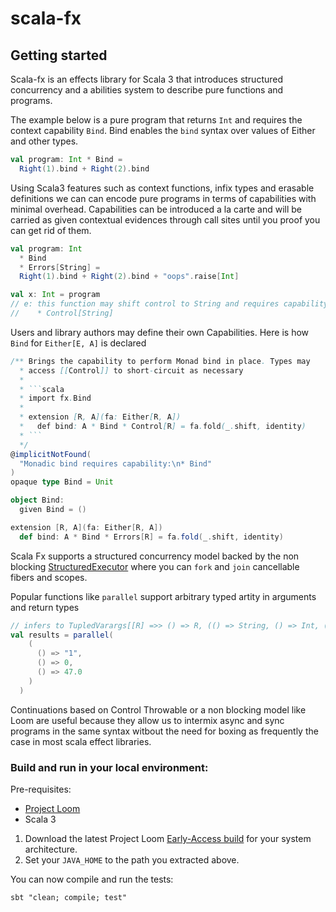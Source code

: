 # scala-fx

## Getting started

Scala-fx is an effects library for Scala 3 that introduces structured concurrency and a abilities system to describe pure functions and programs. 

The example below is a pure program that returns `Int` and requires the context capability `Bind`. Bind enables the `bind` syntax over values of Either and other types.

```scala
val program: Int * Bind =
  Right(1).bind + Right(2).bind
```

Using Scala3 features such as context functions, infix types and erasable definitions we can can encode pure programs in terms of capabilities with minimal overhead.
Capabilities can be introduced a la carte and will be carried as given contextual evidences through call sites until you proof you can get rid of them.

```scala
val program: Int 
  * Bind 
  * Errors[String] =
  Right(1).bind + Right(2).bind + "oops".raise[Int] 

val x: Int = program 
// e: this function may shift control to String and requires capability:
//    * Control[String]
```

Users and library authors may define their own Capabilities. Here is how `Bind` for `Either[E, A]` is declared

```scala
/** Brings the capability to perform Monad bind in place. Types may
  * access [[Control]] to short-circuit as necessary
  *
  * ```scala
  * import fx.Bind
  *
  * extension [R, A](fa: Either[R, A])
  *   def bind: A * Bind * Control[R] = fa.fold(_.shift, identity)
  * ```
  */
@implicitNotFound(
  "Monadic bind requires capability:\n* Bind"
)
opaque type Bind = Unit

object Bind:
  given Bind = ()

extension [R, A](fa: Either[R, A])
  def bind: A * Bind * Errors[R] = fa.fold(_.shift, identity)
```

Scala Fx supports a structured concurrency model backed by the non blocking [StructuredExecutor](https://download.java.net/java/early_access/loom/docs/api/java.base/java/util/concurrent/StructuredExecutor.html)
where you can `fork` and `join` cancellable fibers and scopes.

Popular functions like `parallel` support arbitrary typed artity in arguments and return types

```scala
// infers to TupledVarargs[[R] =>> () => R, (() => String, () => Int, () => Double)]#Result
val results = parallel(
    (
      () => "1",
      () => 0,
      () => 47.0
    )
  )
```

Continuations based on Control Throwable or a non blocking model like Loom are useful because they allow us to intermix async and sync programs in the same syntax witbout the need for boxing as frequently the case in most scala effect libraries.

### Build and run in your local environment:

Pre-requisites:

- [Project Loom](https://jdk.java.net/loom/)
- Scala 3

1. Download the latest Project Loom [Early-Access build](https://jdk.java.net/loom/) for your system architecture.
2. Set your `JAVA_HOME` to the path you extracted above.

You can now compile and run the tests:

```shell
sbt "clean; compile; test"
```
